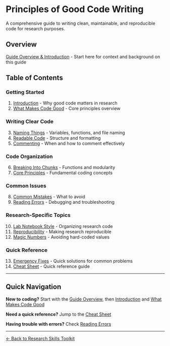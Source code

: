 # Principles of Good Code Writing

A comprehensive guide to writing clean, maintainable, and reproducible code for research purposes.

## Overview
[Guide Overview & Introduction](./README.md) - Start here for context and background on this guide

## Table of Contents

### Getting Started
1. [Introduction](./01-introduction.md) - Why good code matters in research
2. [What Makes Code Good](./02-what-makes-code-good.md) - Core principles overview

### Writing Clear Code
3. [Naming Things](./03-naming-things.md) - Variables, functions, and file naming
4. [Readable Code](./04-readable-code.md) - Structure and formatting
5. [Commenting](./05-commenting.md) - When and how to comment effectively

### Code Organization
6. [Breaking Into Chunks](./06-breaking-into-chunks.md) - Functions and modularity
7. [Core Principles](./07-core-principles.md) - Fundamental coding concepts

### Common Issues
8. [Common Mistakes](./08-common-mistakes.md) - What to avoid
9. [Reading Errors](./12-reading-errors.md) - Debugging and troubleshooting

### Research-Specific Topics  
10. [Lab Notebook Style](./09-lab-notebook-style.md) - Organizing research code
11. [Reproducibility](./10-reproducibility.md) - Making research reproducible
12. [Magic Numbers](./11-magic-numbers.md) - Avoiding hard-coded values

### Quick Reference
13. [Emergency Fixes](./14-emergency-fixes.md) - Quick solutions for common problems
14. [Cheat Sheet](./13-cheat-sheet.md) - Quick reference guide

---

## Quick Navigation

**New to coding?** Start with the [Guide Overview](./README.md), then [Introduction](./01-introduction.md) and [What Makes Code Good](./02-what-makes-code-good.md)

**Need a quick reference?** Jump to the [Cheat Sheet](./13-cheat-sheet.md)

**Having trouble with errors?** Check [Reading Errors](./12-reading-errors.md)

---

[← Back to Research Skills Toolkit](../)